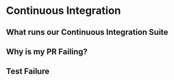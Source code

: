 # Continuous Integration

## What runs our Continuous Integration Suite

## Why is my PR Failing?

## Test Failure

